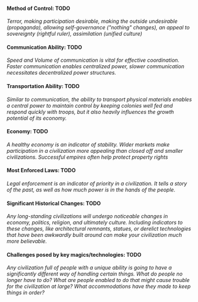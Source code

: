 #### Method of Control: TODO
*Terror, making participation desirable, making the outside undesirable (propaganda), allowing self-governance ("nothing" changes), an appeal to sovereignty (rightful ruler), assimilation (unified culture)*
#### Communication Ability: TODO
*Speed and Volume of communication is vital for effective coordination. Faster communication enables centralized power, slower communication necessitates decentralized power structures.*
#### Transportation Ability: TODO
*Similar to communication, the ability to transport physical materials enables a central power to maintain control by keeping colonies well fed and respond quickly with troops, but it also heavily influences the growth potential of its economy.*
#### Economy: TODO
*A healthy economy is an indicator of stability. Wider markets make participation in a civilization more appealing than closed off and smaller civilizations.
Successful empires often help protect property rights*
#### Most Enforced Laws: TODO
*Legal enforcement is an indicator of priority in a civilization. It tells a story of the past, as well as how much power is in the hands of the people.*
#### Significant Historical Changes: TODO
*Any long-standing civilizations will undergo noticeable changes in economy, politics, religion, and ultimately culture. Including indicators to these changes, like architectural remnants, statues, or derelict technologies that have been awkwardly built around can make your civilization much more believable.*
#### Challenges posed by key magics/technologies: TODO
*Any civilization full of people with a unique ability is going to have a significantly different way of handling certain things. What do people no longer have to do? What are people enabled to do that might cause trouble for the civilization at large? What accommodations have they made to keep things in order?*